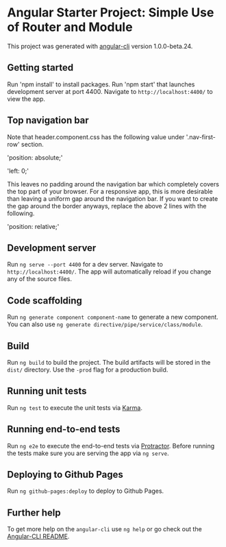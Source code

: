 # Angular Starter Project: Simple Use of Router and Module

This project was generated with [angular-cli](https://github.com/angular/angular-cli) version 1.0.0-beta.24.

## Getting started
Run 'npm install' to install packages.
Run 'npm start' that launches development server at port 4400.
Navigate to `http://localhost:4400/` to view the app.

## Top navigation bar
Note that header.component.css has the following value under '.nav-first-row' section.

'position: absolute;'

'left: 0;'

This leaves no padding around the navigation bar which completely covers the top part of your browser. For a responsive app, this is more desirable than leaving a uniform gap around the navigation bar. If you want to create the gap around the border anyways, replace the above 2 lines with the following.

'position: relative;'

## Development server
Run `ng serve --port 4400` for a dev server. Navigate to `http://localhost:4400/`. The app will automatically reload if you change any of the source files.

## Code scaffolding

Run `ng generate component component-name` to generate a new component. You can also use `ng generate directive/pipe/service/class/module`.

## Build

Run `ng build` to build the project. The build artifacts will be stored in the `dist/` directory. Use the `-prod` flag for a production build.

## Running unit tests

Run `ng test` to execute the unit tests via [Karma](https://karma-runner.github.io).

## Running end-to-end tests

Run `ng e2e` to execute the end-to-end tests via [Protractor](http://www.protractortest.org/).
Before running the tests make sure you are serving the app via `ng serve`.

## Deploying to Github Pages

Run `ng github-pages:deploy` to deploy to Github Pages.

## Further help

To get more help on the `angular-cli` use `ng help` or go check out the [Angular-CLI README](https://github.com/angular/angular-cli/blob/master/README.md).

